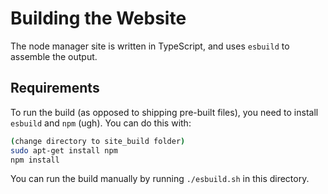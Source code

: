 # Building the Website

The node manager site is written in TypeScript, and uses `esbuild` to assemble the output.

## Requirements

To run the build (as opposed to shipping pre-built files), you need to
install `esbuild` and `npm` (ugh). You can do this with:

```bash
(change directory to site_build folder)
sudo apt-get install npm
npm install
````

You can run the build manually by running `./esbuild.sh` in this
directory.